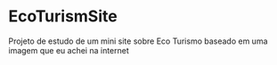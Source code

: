 # EcoTurismSite
Projeto de estudo de um mini site sobre Eco Turismo baseado em uma imagem que eu achei na internet
